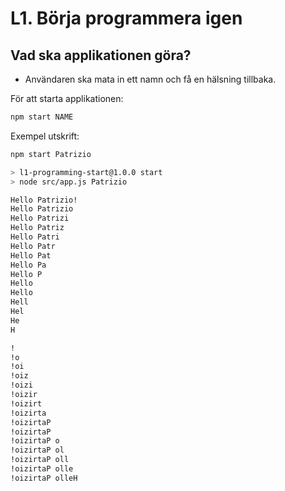 # L1. Börja programmera igen

## Vad ska applikationen göra?

- Användaren ska mata in ett namn och få en hälsning tillbaka.

För att starta applikationen:

```bash
npm start NAME
```

Exempel utskrift:

```bash
npm start Patrizio

> l1-programming-start@1.0.0 start
> node src/app.js Patrizio

Hello Patrizio!
Hello Patrizio
Hello Patrizi
Hello Patriz
Hello Patri
Hello Patr
Hello Pat
Hello Pa
Hello P
Hello
Hello
Hell
Hel
He
H

!
!o
!oi
!oiz
!oizi
!oizir
!oizirt
!oizirta
!oizirtaP
!oizirtaP
!oizirtaP o
!oizirtaP ol
!oizirtaP oll
!oizirtaP olle
!oizirtaP olleH
```

